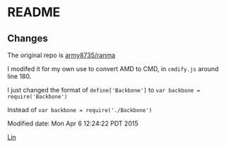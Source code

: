 # README

## Changes

The original repo is [army8735/ranma](https://github.com/army8735/ranma)

I modifed it for my own use to convert AMD to CMD, in `cmdify.js` around line 180.

I just changed the format of `define['Backbone']` to `var backbone = require('Backbone')`

Instead of  `var backbone = require('./Backbone')`




Modified date: Mon Apr  6 12:24:22 PDT 2015

[Lin](http://github.com/ldong/ranma)
